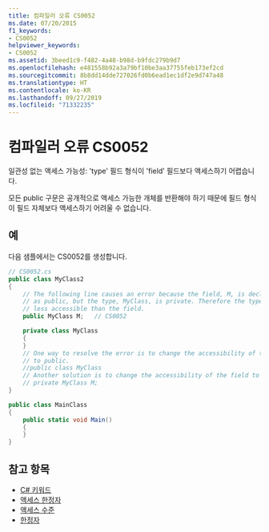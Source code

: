```yaml
---
title: 컴파일러 오류 CS0052
ms.date: 07/20/2015
f1_keywords:
- CS0052
helpviewer_keywords:
- CS0052
ms.assetid: 3beed1c9-f482-4a48-b98d-b9fdc279b9d7
ms.openlocfilehash: e481558b92a3a79bf10be3aa37755feb173ef2cd
ms.sourcegitcommit: 8b8dd14dde727026fd0b6ead1ec1df2e9d747a48
ms.translationtype: HT
ms.contentlocale: ko-KR
ms.lasthandoff: 09/27/2019
ms.locfileid: "71332235"
---
```

# <a name="compiler-error-cs0052"></a>컴파일러 오류 CS0052

일관성 없는 액세스 가능성: 'type' 필드 형식이 'field' 필드보다 액세스하기 어렵습니다.

 모든 public 구문은 공개적으로 액세스 가능한 개체를 반환해야 하기 때문에 필드 형식이 필드 자체보다 액세스하기 어려울 수 없습니다.

## <a name="example"></a>예

 다음 샘플에서는 CS0052를 생성합니다.

```csharp
// CS0052.cs
public class MyClass2
{
    // The following line causes an error because the field, M, is declared
    // as public, but the type, MyClass, is private. Therefore the type is
    // less accessible than the field.
    public MyClass M;   // CS0052

    private class MyClass
    {
    }
    // One way to resolve the error is to change the accessibility of the type
    // to public.
    //public class MyClass
    // Another solution is to change the accessibility of the field to private.
    // private MyClass M;
}

public class MainClass
{
    public static void Main()
    {
    }
}
```

## <a name="see-also"></a>참고 항목

- [C# 키워드](../keywords/index.md)
- [액세스 한정자](../keywords/access-modifiers.md)
- [액세스 수준](../keywords/accessibility-levels.md)
- [한정자](../keywords/modifiers.md)
